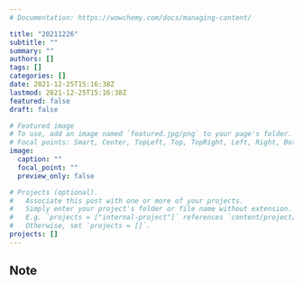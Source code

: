 ```yaml
---
# Documentation: https://wowchemy.com/docs/managing-content/

title: "20211226"
subtitle: ""
summary: ""
authors: []
tags: []
categories: []
date: 2021-12-25T15:16:38Z
lastmod: 2021-12-25T15:16:38Z
featured: false
draft: false

# Featured image
# To use, add an image named `featured.jpg/png` to your page's folder.
# Focal points: Smart, Center, TopLeft, Top, TopRight, Left, Right, BottomLeft, Bottom, BottomRight.
image:
  caption: ""
  focal_point: ""
  preview_only: false

# Projects (optional).
#   Associate this post with one or more of your projects.
#   Simply enter your project's folder or file name without extension.
#   E.g. `projects = ["internal-project"]` references `content/project/deep-learning/index.md`.
#   Otherwise, set `projects = []`.
projects: []
---
```


## Note

